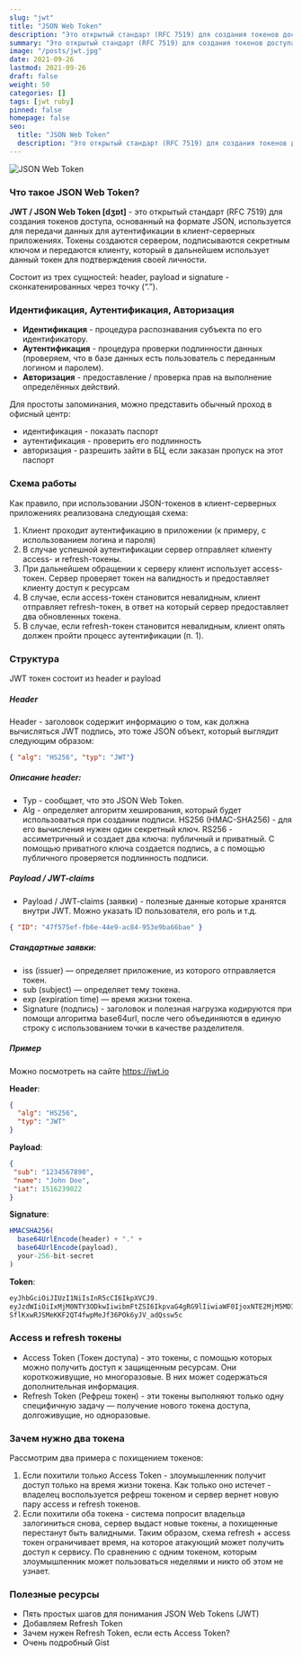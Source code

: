 ```yaml
---
slug: "jwt"
title: "JSON Web Token"
description: "Это открытый стандарт (RFC 7519) для создания токенов доступа, основанный на формате JSON, используется для передачи данных для аутентификации в клиент-серверных приложениях."
summary: "Это открытый стандарт (RFC 7519) для создания токенов доступа, основанный на формате JSON, используется для передачи данных для аутентификации в клиент-серверных приложениях."
image: "/posts/jwt.jpg"
date: 2021-09-26
lastmod: 2021-09-26
draft: false
weight: 50
categories: []
tags: [jwt ruby]
pinned: false
homepage: false
seo:
  title: "JSON Web Token"
  description: "Это открытый стандарт (RFC 7519) для создания токенов доступа, основанный на формате JSON, используется для передачи данных для аутентификации в клиент-серверных приложениях."
---
```


![JSON Web Token](/posts/jwt.jpg "JSON Web Token")

### Что такое JSON Web Token?
**JWT / JSON Web Token [dʒɒt]** - это открытый стандарт (RFC 7519) для создания токенов доступа, основанный на формате JSON, используется для передачи данных для аутентификации в клиент-серверных приложениях. Токены создаются сервером, подписываются секретным ключом и передаются клиенту, который в дальнейшем использует данный токен для подтверждения своей личности.

Состоит из трех сущностей: header, payload и signature - сконкатенированных через точку (“.”).

### Идентификация, Аутентификация, Авторизация
- **Идентификация** - процедура распознавания субъекта по его идентификатору.
- **Аутентификация** - процедура проверки подлинности данных (проверяем, что в базе данных есть пользователь с переданным логином и паролем).
- **Авторизация** - предоставление / проверка прав на выполнение определённых действий.

Для простоты запоминания, можно представить обычный проход в офисный центр: 
- идентификация - показать паспорт
- аутентификация - проверить его подлинность
- авторизация - разрешить зайти в БЦ, если заказан пропуск на этот паспорт

### Схема работы
Как правило, при использовании JSON-токенов в клиент-серверных приложениях реализована следующая схема:

1. Клиент проходит аутентификацию в приложении (к примеру, с использованием логина и пароля)
2. В случае успешной аутентификации сервер отправляет клиенту access- и refresh-токены.
3. При дальнейшем обращении к серверу клиент использует access-токен. Сервер проверяет токен на валидность и предоставляет клиенту доступ к ресурсам
4. В случае, если access-токен становится невалидным, клиент отправляет refresh-токен, в ответ на который сервер предоставляет два обновленных токена.
5. В случае, если refresh-токен становится невалидным, клиент опять должен пройти процесс аутентификации (п. 1).

### Структура
JWT токен состоит из header и payload

##### Header
Header - заголовок содержит информацию о том, как должна вычисляться JWT подпись, это тоже JSON объект, который выглядит следующим образом: 
```json
{ "alg": "HS256", "typ": "JWT"}
```

##### Описание header:
- Typ - сообщает, что это JSON Web Token.
- Alg - определяет алгоритм хеширования, который будет использоваться при создании подписи. HS256 (HMAC-SHA256) - для его вычисления нужен один секретный ключ. RS256 - ассиметричный и создает два ключа: публичный и приватный. С помощью приватного ключа создается подпись, а с помощью публичного проверяется подлинность подписи.

##### Payload / JWT-claims
- Payload / JWT-claims (заявки) - полезные данные которые хранятся внутри JWT. Можно указать ID пользователя, его роль и т.д. 
```json
{ "ID": "47f575ef-fb6e-44e9-ac84-953e9ba66bae" }
```

##### Стандартные заявки:

- iss (issuer) — определяет приложение, из которого отправляется токен.
- sub (subject) — определяет тему токена.
- exp (expiration time) — время жизни токена.
- Signature (подпись) - заголовок и полезная нагрузка кодируются при помощи алгоритма base64url, после чего объединяются в единую строку с использованием точки в качестве разделителя.

##### Пример
Можно посмотреть на сайте https://jwt.io

**Header**:
```json
{
  "alg": "HS256",
  "typ": "JWT"
}
```

**Payload**:
```json
{
 "sub": "1234567890",
 "name": "John Doe",
 "iat": 1516239022
}
```

**Signature**:
```js
HMACSHA256(
  base64UrlEncode(header) + "." +
  base64UrlEncode(payload),
  your-256-bit-secret
)
```

**Token**:
```js
eyJhbGciOiJIUzI1NiIsInR5cCI6IkpXVCJ9.
eyJzdWIiOiIxMjM0NTY3ODkwIiwibmFtZSI6IkpvaG4gRG9lIiwiaWF0IjoxNTE2MjM5MDIyfQ.
SflKxwRJSMeKKF2QT4fwpMeJf36POk6yJV_adQssw5c
```

### Access и refresh токены
- Access Token (Токен доступа) - это токены, с помощью которых можно получить доступ к защищенным ресурсам. Они короткоживущие, но многоразовые. В них может содержаться дополнительная информация.
- Refresh Token (Рефреш токен) - эти токены выполняют только одну специфичную задачу — получение нового токена доступа, долгоживущие, но одноразовые.

### Зачем нужно два токена
Рассмотрим два примера с похищением токенов:
1. Если похитили только Access Token - злоумышленник получит доступ только на время жизни токена. Как только оно истечет - владелец воспользуется рефреш токеном и сервер вернет новую пару access и refresh токенов.
2. Если похитили оба токена - система попросит владельца залогиниться снова, сервер выдаст новые токены, а похищенные перестанут быть валидными.
Таким образом, схема refresh + access токен ограничивает время, на которое атакующий может получить доступ к сервису. По сравнению с одним токеном, которым злоумышленник может пользоваться неделями и никто об этом не узнает.

### Полезные ресурсы
- Пять простых шагов для понимания JSON Web Tokens (JWT)
- Добавляем Refresh Token
- Зачем нужен Refresh Token, если есть Access Token?
- Очень подробный Gist

